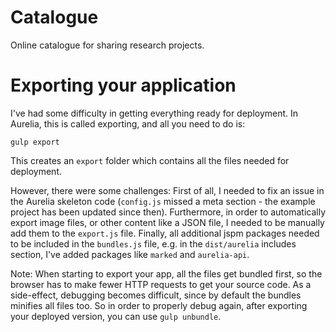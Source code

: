 # Catalogue
Online catalogue for sharing research projects.


# Exporting your application

I've had some difficulty in getting everything ready for deployment. In Aurelia, this is called exporting, and all you need to do is:  

```gulp export```

This creates an `export` folder which contains all the files needed for deployment.

However, there were some challenges: First of all, I needed to fix an issue in the Aurelia skeleton code 
(`config.js` missed a meta section - the example project has been updated since then). Furthermore, in order to automatically export image 
files, or other content like a JSON file, I needed to be manually add them to the `export.js` file. Finally, all additional jspm packages 
needed to be included in the `bundles.js` file, e.g. in the `dist/aurelia` includes section, I've added packages like `marked` and
`aurelia-api`.

Note: When starting to export your app, all the files get bundled first, so the browser has to make fewer HTTP requests to get your source 
code. As a side-effect, debugging becomes difficult, since by default the bundles minifies all files too. So in order to properly debug again,
after exporting your deployed version, you can use `gulp unbundle`.  